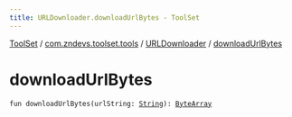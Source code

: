 ```yaml
---
title: URLDownloader.downloadUrlBytes - ToolSet
---
```


[ToolSet](../../index.html) / [com.zndevs.toolset.tools](../index.html) / [URLDownloader](index.html) / [downloadUrlBytes](./download-url-bytes.html)

# downloadUrlBytes

`fun downloadUrlBytes(urlString: `[`String`](https://kotlinlang.org/api/latest/jvm/stdlib/kotlin/-string/index.html)`): `[`ByteArray`](https://kotlinlang.org/api/latest/jvm/stdlib/kotlin/-byte-array/index.html)